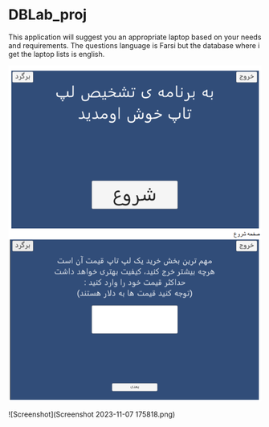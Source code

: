 # DBLab_proj

This application will suggest you an appropriate laptop based on your needs and requirements. The questions language is Farsi but the database where i get the laptop lists is english.

![Screenshot](Screenshot%202023-11-07%20173218.png)


![Screenshot](Screenshot 2023-11-07 175818.png)
